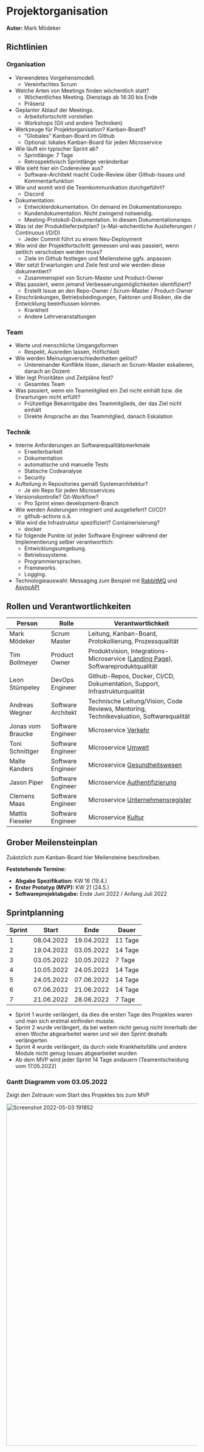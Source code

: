 # Projektorganisation

**Autor:** Mark Mödeker

## Richtlinien

### Organisation

- Verwendetes Vorgehensmodell.
  - Vereinfachtes Scrum
- Welche Arten von Meetings finden wöchentlich statt?
  - Wöchentliches Meeting. Dienstags ab 14:30 bis Ende
  - Präsenz
- Geplanter Ablauf der Meetings.
  - Arbeitsfortschritt vorstellen
  - Workshops (Git und andere Techniken)
- Werkzeuge für Projektorganisation? Kanban-Board?
  - "Globales" Kanban-Board im Github
  - Optional: lokales Kanban-Board für jeden Microservice
- Wie läuft ein typischer Sprint ab?
  - Sprintlänge: 7 Tage
  - Retrospektivisch Sprintlänge veränderbar
- Wie sieht hier ein Codereview aus?
  - Software-Architekt macht Code-Review über Github-Issues und Kommentarfunktion
- Wie und womit wird die Teamkommunikation durchgeführt?
  - Discord
- Dokumentation:
  - Entwicklerdokumentation. On demand im Dokumentationsrepo.
  - Kundendokumentation. Nicht zwingend notwendig.
  - Meeting-Protokoll-Dokumentation. In diesem Dokumentationsrepo.
- Was ist der Produktlieferzeitplan? (x-Mal-wöchentliche Auslieferungen / Continuous I/D/D)
  - Jeder Commit führt zu einem Neu-Deployment
- Wie wird der Projektfortschritt gemessen und was passiert, wenn zeitlich verschoben werden muss?
  - Ziele im Github festlegen und Meilensteine ggfs. anpassen
- Wer setzt Erwartungen und Ziele fest und wie werden diese dokumentiert?
  - Zusammenspiel von Scrum-Master und Product-Owner
- Was passiert, wenn jemand Verbesserungsmöglichkeiten identifiziert?
  - Erstellt Issue an den Repo-Owner / Scrum-Master / Product-Owner
- Einschränkungen, Betriebsbedingungen, Faktoren und Risiken, die die Entwicklung beeinflussen können.
  - Krankheit
  - Andere Lehrveranstaltungen

### Team

- Werte und menschliche Umgangsformen
  - Respekt, Ausreden lassen, Höflichkeit
- Wie werden Meinungsverschiedenheiten gelöst?
  - Untereinander Konflikte lösen, danach an Scrum-Master eskalieren, danach an Dozent
- Wer legt Prioritäten und Zeitpläne fest?
  - Gesamtes Team
- Was passiert, wenn ein Teammitglied ein Ziel nicht einhält bzw. die Erwartungen nicht erfüllt?
  - Frühzeitige Bekanntgabe des Teammitglieds, der das Ziel nicht einhält
  - Direkte Ansprache an das Teammitglied, danach Eskalation

### Technik

- Interne Anforderungen an Softwarequalitätsmerkmale 
  - Erweiterbarkeit
  - Dokumentation
  - automatische und manuelle Tests
  - Statische Codeanalyse
  - Security
- Aufteilung in Repositories gemäß Systemarchitektur?
  - Je ein Repo für jeden Microservices
- Versionskontrolle? Git-Workflow?
  - Pro Sprint einen development-Branch
- Wie werden Änderungen integriert und ausgeliefert? CI/CD?
  - github-actions o.ä.
- Wie wird die Infrastruktur spezifiziert? Containerisierung?
  - docker
- für folgende Punkte ist jeder Software Engineer während der Implementierung selber verantwortlich:
  - Entwicklungsumgebung.
  - Betriebssysteme.
  - Programmiersprachen.
  - Frameworks.
  - Logging.
- Technologieauswahl: Messaging zum Beispiel mit [RabbitMQ](https://www.rabbitmq.com/) und [AsyncAPI](https://www.asyncapi.com/)

## Rollen und Verantwortlichkeiten

| Person | Rolle | Verantwortlichkeit |
|----------|-----------|-----------|
| Mark Mödeker | Scrum Master | Leitung, Kanban-Board, Protokollierung, Prozessqualität |
| Tim Bollmeyer | Product Owner | Produktvision, Integrations-Microservice ([Landing Page](landingpage/index)), Softwareproduktqualität |
| Leon Stümpeley | DevOps Engineer | Github-Repos, Docker, CI/CD, Dokumentation, Support, Infrastrukturqualität | 
| Andreas Wegner | Software Architekt | Technische Leitung/Vision, Code Reviews, Mentoring, Technikevaluation, Softwarequalität |
| Jonas vom Braucke | Software Engineer | Microservice [Verkehr](verkehr/index) |
| Toni Schnittger | Software Engineer | Microservice [Umwelt](umwelt/index) |
| Malte Kanders | Software Engineer | Microservice [Gesundheitswesen](gesundheitswesen/index) |
| Jason Piper | Software Engineer | Microservice [Authentifizierung](authentifizierung/index) |
| Clemens Maas | Software Engineer | Microservice [Unternehmensregister](unternehmensregister/index) |
| Mattis Fieseler | Software Engineer | Microservice [Kultur](kultur/index) |

## Grober Meilensteinplan

Zuästzlich zum Kanban-Board hier Meilensteine beschreiben.

**Feststehende Termine:**

* **Abgabe Spezifikation:** KW 16 (19.4.)
* **Erster Prototyp (MVP):** KW 21 (24.5.)
* **Softwareprojektabgabe:** Ende Juni 2022 / Anfang Juli 2022

## Sprintplanning
| Sprint | Start | Ende | Dauer |
| - | - | - | - |
| 1 | 08.04.2022 | 19.04.2022 | 11 Tage |
| 2 | 19.04.2022 | 03.05.2022 | 14 Tage |
| 3 | 03.05.2022 | 10.05.2022 | 7 Tage |
| 4 | 10.05.2022 | 24.05.2022 | 14 Tage |
| 5 | 24.05.2022 | 07.06.2022 | 14 Tage |
| 6 | 07.06.2022 | 21.06.2022 | 14 Tage |
| 7 | 21.06.2022 | 28.06.2022 | 7 Tage |

* Sprint 1 wurde verlängert, da dies die ersten Tage des Projektes waren und man sich erstmal einfinden musste.
* Sprint 2 wurde verlängert, da bei weitem nicht genug nicht innerhalb der einen Woche abgearbeitet waren und wir den Sprint deshalb verlängerten
* Sprint 4 wurde verlängert, da durch viele Krankheitsfälle und andere Module nicht genug Issues abgearbeitet wurden
* Ab dem MVP wird jeder Sprint 14 Tage andauern (Teamentscheidung vom 17.05.2022)

### Gantt Diagramm vom 03.05.2022
Zeigt den Zeitraum vom Start des Projektes bis zum MVP <br>

<img width="902" alt="Screenshot 2022-05-03 191852" src="https://user-images.githubusercontent.com/81245080/166505510-94d80a6d-63ef-4fc1-8574-9a5aa1fd1c22.png">

